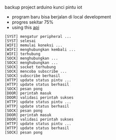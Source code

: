 backup project arduino kunci pintu iot 

* program baru bisa berjalan di local development
* progres sekitar 75%
* using this [api](https://api.postman.com/collections/23184671-0adfe701-f928-4f1b-b3b3-fa93776605fe?access_key=PMAT-01GZEAA73E3WWFB69QJJFA0Z25)

```
[SYST] mengatur peripheral ...
[SYST] selesai
[WIFI] memulai koneksi ...
[WIFI] menghubungkan kembali ...
[WIFI] terhubung
[SOCK] menghubungkan ...
[SOCK] menghubungkan ...
[SOCK] socket terhubung
[SOCK] mencoba subscribe ...
[SOCK] subscribe berhasil
[HTTP] update status pintu ...
[HTTP] update status berhasil
[SOCK] pesan pong
[DOOR] perintah masuk
[DOOR] validasi perintah sukses
[HTTP] update status pintu ...
[HTTP] update status berhasil
[SOCK] pesan pong
[DOOR] perintah masuk
[DOOR] validasi perintah sukses
[HTTP] update status pintu ...
[HTTP] update status berhasil
[SOCK] pesan pong
```
